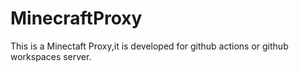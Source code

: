 # MinecraftProxy
This is a Minectaft Proxy,it is developed for github actions or github workspaces server.
